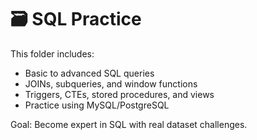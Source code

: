 # 🗃 SQL Practice

This folder includes:
- Basic to advanced SQL queries
- JOINs, subqueries, and window functions
- Triggers, CTEs, stored procedures, and views
- Practice using MySQL/PostgreSQL

Goal: Become expert in SQL with real dataset challenges.
